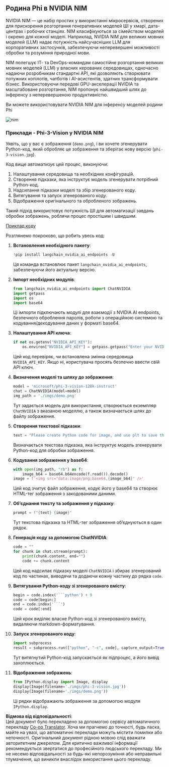<!--
CO_OP_TRANSLATOR_METADATA:
{
  "original_hash": "7b08e277df2a9307f861ae54bc30c772",
  "translation_date": "2025-07-09T19:48:36+00:00",
  "source_file": "md/01.Introduction/02/06.NVIDIA.md",
  "language_code": "uk"
}
-->
## Родина Phi в NVIDIA NIM

NVIDIA NIM — це набір простих у використанні мікросервісів, створених для прискорення розгортання генеративних моделей ШІ у хмарі, дата-центрах і робочих станціях. NIM класифікуються за сімейством моделей і окремо для кожної моделі. Наприклад, NVIDIA NIM для великих мовних моделей (LLM) надає потужність найсучасніших LLM для корпоративних застосунків, забезпечуючи неперевершені можливості обробки та розуміння природної мови.

NIM полегшує ІТ- та DevOps-командам самостійне розгортання великих мовних моделей (LLM) у власних керованих середовищах, одночасно надаючи розробникам стандартні API, які дозволяють створювати потужних копілотів, чатботів і AI-асистентів, здатних трансформувати бізнес. Використовуючи передові GPU-акселерації NVIDIA та масштабоване розгортання, NIM пропонує найшвидший шлях до інференсу з неперевершеною продуктивністю.

Ви можете використовувати NVIDIA NIM для інференсу моделей родини Phi

![nim](../../../../../imgs/01/02/06/Phi-NIM.png)

### **Приклади - Phi-3-Vision у NVIDIA NIM**

Уявіть, що у вас є зображення (`demo.png`), і ви хочете згенерувати Python-код, який обробляє це зображення та зберігає нову версію (`phi-3-vision.jpg`).

Код вище автоматизує цей процес, виконуючи:

1. Налаштування середовища та необхідних конфігурацій.
2. Створення підказки, яка інструктує модель згенерувати потрібний Python-код.
3. Надсилання підказки моделі та збір згенерованого коду.
4. Витягування та запуск згенерованого коду.
5. Відображення оригінального та обробленого зображень.

Такий підхід використовує потужність ШІ для автоматизації завдань обробки зображень, роблячи процес простішим і швидшим.

[Приклад коду](../../../../../code/06.E2E/E2E_Nvidia_NIM_Phi3_Vision.ipynb)

Розглянемо покроково, що робить увесь код:

1. **Встановлення необхідного пакету**:
    ```python
    !pip install langchain_nvidia_ai_endpoints -U
    ```
    Ця команда встановлює пакет `langchain_nvidia_ai_endpoints`, забезпечуючи його актуальну версію.

2. **Імпорт необхідних модулів**:
    ```python
    from langchain_nvidia_ai_endpoints import ChatNVIDIA
    import getpass
    import os
    import base64
    ```
    Ці імпорти підключають модулі для взаємодії з NVIDIA AI endpoints, безпечного оброблення паролів, роботи з операційною системою та кодування/декодування даних у форматі base64.

3. **Налаштування API ключа**:
    ```python
    if not os.getenv("NVIDIA_API_KEY"):
        os.environ["NVIDIA_API_KEY"] = getpass.getpass("Enter your NVIDIA API key: ")
    ```
    Цей код перевіряє, чи встановлена змінна середовища `NVIDIA_API_KEY`. Якщо ні, користувача просять безпечно ввести свій API ключ.

4. **Визначення моделі та шляху до зображення**:
    ```python
    model = 'microsoft/phi-3-vision-128k-instruct'
    chat = ChatNVIDIA(model=model)
    img_path = './imgs/demo.png'
    ```
    Тут задається модель для використання, створюється екземпляр `ChatNVIDIA` з вказаною моделлю, а також визначається шлях до файлу зображення.

5. **Створення текстової підказки**:
    ```python
    text = "Please create Python code for image, and use plt to save the new picture under imgs/ and name it phi-3-vision.jpg."
    ```
    Визначається текстова підказка, яка інструктує модель згенерувати Python-код для обробки зображення.

6. **Кодування зображення у base64**:
    ```python
    with open(img_path, "rb") as f:
        image_b64 = base64.b64encode(f.read()).decode()
    image = f'<img src="data:image/png;base64,{image_b64}" />'
    ```
    Цей код зчитує файл зображення, кодує його у base64 та створює HTML-тег зображення з закодованими даними.

7. **Об’єднання тексту та зображення у підказку**:
    ```python
    prompt = f"{text} {image}"
    ```
    Тут текстова підказка та HTML-тег зображення об’єднуються в один рядок.

8. **Генерація коду за допомогою ChatNVIDIA**:
    ```python
    code = ""
    for chunk in chat.stream(prompt):
        print(chunk.content, end="")
        code += chunk.content
    ```
    Цей код надсилає підказку моделі `ChatNVIDIA` і збирає згенерований код по частинах, виводячи та додаючи кожну частину до рядка `code`.

9. **Витягування Python-коду зі згенерованого вмісту**:
    ```python
    begin = code.index('```python') + 9
    code = code[begin:]
    end = code.index('```')
    code = code[:end]
    ```
    Цей крок виділяє власне Python-код зі згенерованого вмісту, видаляючи markdown-форматування.

10. **Запуск згенерованого коду**:
    ```python
    import subprocess
    result = subprocess.run(["python", "-c", code], capture_output=True)
    ```
    Тут витягнутий Python-код запускається як підпроцес, а його вивід захоплюється.

11. **Відображення зображень**:
    ```python
    from IPython.display import Image, display
    display(Image(filename='./imgs/phi-3-vision.jpg'))
    display(Image(filename='./imgs/demo.png'))
    ```
    Ці рядки відображають зображення за допомогою модуля `IPython.display`.

**Відмова від відповідальності**:  
Цей документ було перекладено за допомогою сервісу автоматичного перекладу [Co-op Translator](https://github.com/Azure/co-op-translator). Хоча ми прагнемо до точності, будь ласка, майте на увазі, що автоматичні переклади можуть містити помилки або неточності. Оригінальний документ рідною мовою слід вважати авторитетним джерелом. Для критично важливої інформації рекомендується звертатися до професійного людського перекладу. Ми не несемо відповідальності за будь-які непорозуміння або неправильні тлумачення, що виникли внаслідок використання цього перекладу.